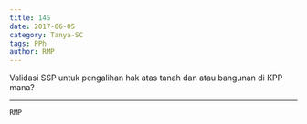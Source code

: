```yaml
---
title: 145
date: 2017-06-05
category: Tanya-SC
tags: PPh
author: RMP
---
```


Validasi SSP untuk pengalihan hak atas tanah dan atau bangunan di KPP mana?

---



`RMP`
